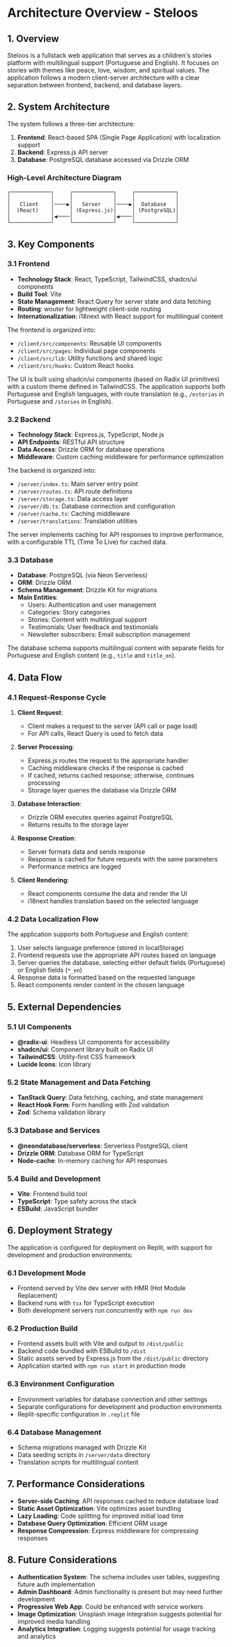 # Architecture Overview - Steloos

## 1. Overview

Steloos is a fullstack web application that serves as a children's stories platform with multilingual support (Portuguese and English). It focuses on stories with themes like peace, love, wisdom, and spiritual values. The application follows a modern client-server architecture with a clear separation between frontend, backend, and database layers.

## 2. System Architecture

The system follows a three-tier architecture:

1. **Frontend**: React-based SPA (Single Page Application) with localization support
2. **Backend**: Express.js API server
3. **Database**: PostgreSQL database accessed via Drizzle ORM

### High-Level Architecture Diagram

```
┌─────────────┐     ┌─────────────┐     ┌─────────────┐
│             │     │             │     │             │
│   Client    │────▶│   Server    │────▶│  Database   │
│  (React)    │     │ (Express.js)│     │ (PostgreSQL)│
│             │◀────│             │◀────│             │
└─────────────┘     └─────────────┘     └─────────────┘
```

## 3. Key Components

### 3.1 Frontend

- **Technology Stack**: React, TypeScript, TailwindCSS, shadcn/ui components
- **Build Tool**: Vite
- **State Management**: React Query for server state and data fetching
- **Routing**: wouter for lightweight client-side routing
- **Internationalization**: i18next with React support for multilingual content

The frontend is organized into:
- `/client/src/components`: Reusable UI components
- `/client/src/pages`: Individual page components
- `/client/src/lib`: Utility functions and shared logic
- `/client/src/hooks`: Custom React hooks

The UI is built using shadcn/ui components (based on Radix UI primitives) with a custom theme defined in TailwindCSS. The application supports both Portuguese and English languages, with route translation (e.g., `/estorias` in Portuguese and `/stories` in English).

### 3.2 Backend

- **Technology Stack**: Express.js, TypeScript, Node.js
- **API Endpoints**: RESTful API structure
- **Data Access**: Drizzle ORM for database operations
- **Middleware**: Custom caching middleware for performance optimization

The backend is organized into:
- `/server/index.ts`: Main server entry point
- `/server/routes.ts`: API route definitions
- `/server/storage.ts`: Data access layer
- `/server/db.ts`: Database connection and configuration
- `/server/cache.ts`: Caching middleware
- `/server/translations`: Translation utilities

The server implements caching for API responses to improve performance, with a configurable TTL (Time To Live) for cached data.

### 3.3 Database

- **Database**: PostgreSQL (via Neon Serverless)
- **ORM**: Drizzle ORM
- **Schema Management**: Drizzle Kit for migrations
- **Main Entities**:
  - Users: Authentication and user management
  - Categories: Story categories
  - Stories: Content with multilingual support
  - Testimonials: User feedback and testimonials
  - Newsletter subscribers: Email subscription management

The database schema supports multilingual content with separate fields for Portuguese and English content (e.g., `title` and `title_en`).

## 4. Data Flow

### 4.1 Request-Response Cycle

1. **Client Request**: 
   - Client makes a request to the server (API call or page load)
   - For API calls, React Query is used to fetch data

2. **Server Processing**:
   - Express.js routes the request to the appropriate handler
   - Caching middleware checks if the response is cached
   - If cached, returns cached response; otherwise, continues processing
   - Storage layer queries the database via Drizzle ORM

3. **Database Interaction**:
   - Drizzle ORM executes queries against PostgreSQL
   - Returns results to the storage layer

4. **Response Creation**:
   - Server formats data and sends response
   - Response is cached for future requests with the same parameters
   - Performance metrics are logged

5. **Client Rendering**:
   - React components consume the data and render the UI
   - i18next handles translation based on the selected language

### 4.2 Data Localization Flow

The application supports both Portuguese and English content:

1. User selects language preference (stored in localStorage)
2. Frontend requests use the appropriate API routes based on language
3. Server queries the database, selecting either default fields (Portuguese) or English fields (`*_en`)
4. Response data is formatted based on the requested language
5. React components render content in the chosen language

## 5. External Dependencies

### 5.1 UI Components
- **@radix-ui**: Headless UI components for accessibility
- **shadcn/ui**: Component library built on Radix UI
- **TailwindCSS**: Utility-first CSS framework
- **Lucide Icons**: Icon library

### 5.2 State Management and Data Fetching
- **TanStack Query**: Data fetching, caching, and state management
- **React Hook Form**: Form handling with Zod validation
- **Zod**: Schema validation library

### 5.3 Database and Services
- **@neondatabase/serverless**: Serverless PostgreSQL client
- **Drizzle ORM**: Database ORM for TypeScript
- **Node-cache**: In-memory caching for API responses

### 5.4 Build and Development
- **Vite**: Frontend build tool
- **TypeScript**: Type safety across the stack
- **ESBuild**: JavaScript bundler

## 6. Deployment Strategy

The application is configured for deployment on Replit, with support for development and production environments:

### 6.1 Development Mode
- Frontend served by Vite dev server with HMR (Hot Module Replacement)
- Backend runs with `tsx` for TypeScript execution
- Both development servers run concurrently with `npm run dev`

### 6.2 Production Build
- Frontend assets built with Vite and output to `/dist/public`
- Backend code bundled with ESBuild to `/dist`
- Static assets served by Express.js from the `/dist/public` directory
- Application started with `npm run start` in production mode

### 6.3 Environment Configuration
- Environment variables for database connection and other settings
- Separate configurations for development and production environments
- Replit-specific configuration in `.replit` file

### 6.4 Database Management
- Schema migrations managed with Drizzle Kit
- Data seeding scripts in `/server/data` directory
- Translation scripts for multilingual content

## 7. Performance Considerations

- **Server-side Caching**: API responses cached to reduce database load
- **Static Asset Optimization**: Vite optimizes asset bundling
- **Lazy Loading**: Code splitting for improved initial load time
- **Database Query Optimization**: Efficient ORM usage
- **Response Compression**: Express middleware for compressing responses

## 8. Future Considerations

- **Authentication System**: The schema includes user tables, suggesting future auth implementation
- **Admin Dashboard**: Admin functionality is present but may need further development
- **Progressive Web App**: Could be enhanced with service workers
- **Image Optimization**: Unsplash image integration suggests potential for improved media handling
- **Analytics Integration**: Logging suggests potential for usage tracking and analytics